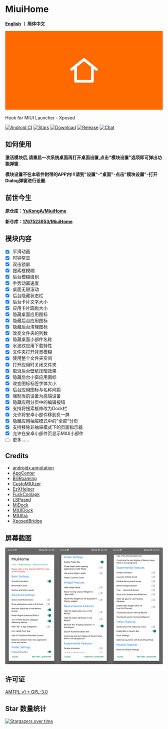 # MiuiHome

__[English](https://github.com/1767523953/MiuiHome/blob/main/README.md)  丨 简体中文__

![Launcher](https://github.com/1767523953/MiuiHome/blob/main/Pic/Launcher.png)

Hook for MIUI Launcher - Xposed

[![Android CI](https://github.com/1767523953/MiuiHome/actions/workflows/main.yml/badge.svg)](https://github.com/1767523953/MiuiHome/actions/workflows/main.yml) [![Stars](https://img.shields.io/github/stars/1767523953/MiuiHome?label=stars)](https://github.com/1767523953/MiuiHome) [![Download](https://img.shields.io/github/downloads/Xposed-Modules-Repo/com.yuk.miuihome/total)](https://github.com/Xposed-Modules-Repo/com.yuk.miuihome/releases) [![Release](https://img.shields.io/github/v/release/Xposed-Modules-Repo/com.yuk.miuihome?label=release)](https://github.com/Xposed-Modules-Repo/com.yuk.miuihome/releases/latest) [![Chat](https://img.shields.io/badge/Telegram-Chat-blue.svg?logo=telegram)](https://t.me/MiuiHome_Xposed)

## 如何使用

__激活模块后,请重启一次系统桌面再打开桌面设置,点击"模块设置"选项即可弹出功能弹窗.__

__模块设置不在本软件附带的APP内!!!请到"设置"-"桌面"-点击"模块设置"-打开Dialog弹窗进行设置.__

## 前世今生

__原仓库：[YuKongA/MiuiHome](https://github.com/YuKongA/MiuiHome)__

__新仓库：[1767523953/MiuiHome](https://github.com/1767523953/MiuiHome)__

## 模块内容

- [x] 平滑动画
- [x] 时钟常显
- [x] 双击锁屏
- [x] 搜索框模糊
- [x] 后台模糊级别
- [x] 手势动画速度
- [x] 桌面无限滚动
- [x] 后台隐藏状态栏
- [x] 后台卡片文字大小
- [x] 应用卡片圆角大小
- [x] 隐藏桌面应用图标
- [x] 隐藏后台应用图标
- [x] 隐藏后台清理图标
- [x] 改变文件夹的列数
- [x] 隐藏桌面小部件名称
- [x] 水波纹应用下载特性
- [x] 文件夹打开背景模糊
- [x] 使用整个文件夹空间
- [x] 打开应用时关闭文件夹
- [x] 取消后台壁纸压暗效果
- [x] 隐藏后台小窗应用图标
- [x] 改变图标标签字体大小
- [x] 后台应用图标与名称间距
- [x] 强制当前设备为高端设备
- [x] 隐藏应用分页中的编辑按钮
- [x] 支持将搜索框修改为Dock栏
- [x] 允许将安卓小部件移到负一屏
- [x] 隐藏应用抽屉模式中的"全部"分页
- [x] 支持移除非抽屉模式下的页面指示器
- [x] 允许在安卓小部件页显示MIUI小部件
- [ ] 更多......

## Credits

- [androidx.annotation](https://android.googlesource.com/platform/frameworks/support/+/androidx-master-dev/annotation/annotation)
- [AppCenter](https://github.com/microsoft/appcenter)
- [BiliRoaming](https://github.com/yujincheng08/BiliRoaming)
- [CustoMIUIzer](https://code.highspec.ru/Mikanoshi/CustoMIUIzer)
- [EzXHelper](https://github.com/KyuubiRan/EzXHelper)
- [FuckCoolapk](https://github.com/ejiaogl/FuckCoolapk)
- [LSPosed](https://github.com/LSPosed/LSPosed)
- [MiDock](https://github.com/lamprose/MIDock)
- [MIUIDock](https://github.com/ouhoukyo/MIUIDock)
- [MIUltra](https://github.com/lamprose/MIUltra)
- [XposedBridge](https://github.com/rovo89/XposedBridge)

## 屏幕截图

![Screenshot](https://github.com/1767523953/MiuiHome/blob/main/Pic/Screenshot.png)

## 许可证

[AMTPL v1 + GPL-3.0](LICENSE)

## Star 数量统计

[![Stargazers over time](https://starchart.cc/1767523953/MiuiHome.svg)](https://starchart.cc/1767523953/MiuiHome)
